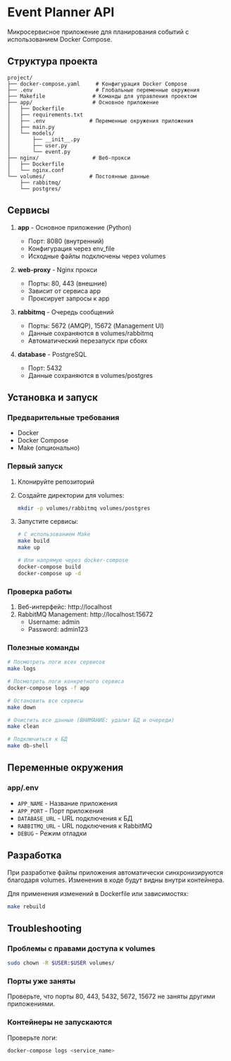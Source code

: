 # Event Planner API

Микросервисное приложение для планирования событий с использованием Docker Compose.

## Структура проекта

```
project/
├── docker-compose.yaml     # Конфигурация Docker Compose
├── .env                    # Глобальные переменные окружения
├── Makefile               # Команды для управления проектом
├── app/                   # Основное приложение
│   ├── Dockerfile
│   ├── requirements.txt
│   ├── .env              # Переменные окружения приложения
│   ├── main.py
│   └── models/
│       ├── __init__.py
│       ├── user.py
│       └── event.py
├── nginx/                 # Веб-прокси
│   ├── Dockerfile
│   └── nginx.conf
└── volumes/              # Постоянные данные
    ├── rabbitmq/
    └── postgres/
```

## Сервисы

1. **app** - Основное приложение (Python)
   - Порт: 8080 (внутренний)
   - Конфигурация через env_file
   - Исходные файлы подключены через volumes

2. **web-proxy** - Nginx прокси
   - Порты: 80, 443 (внешние)
   - Зависит от сервиса app
   - Проксирует запросы к app

3. **rabbitmq** - Очередь сообщений
   - Порты: 5672 (AMQP), 15672 (Management UI)
   - Данные сохраняются в volumes/rabbitmq
   - Автоматический перезапуск при сбоях

4. **database** - PostgreSQL
   - Порт: 5432
   - Данные сохраняются в volumes/postgres

## Установка и запуск

### Предварительные требования
- Docker
- Docker Compose
- Make (опционально)

### Первый запуск

1. Клонируйте репозиторий
2. Создайте директории для volumes:
   ```bash
   mkdir -p volumes/rabbitmq volumes/postgres
   ```

3. Запустите сервисы:
   ```bash
   # С использованием Make
   make build
   make up

   # Или напрямую через docker-compose
   docker-compose build
   docker-compose up -d
   ```

### Проверка работы

1. Веб-интерфейс: http://localhost
2. RabbitMQ Management: http://localhost:15672
   - Username: admin
   - Password: admin123

### Полезные команды

```bash
# Посмотреть логи всех сервисов
make logs

# Посмотреть логи конкретного сервиса
docker-compose logs -f app

# Остановить все сервисы
make down

# Очистить все данные (ВНИМАНИЕ: удалит БД и очереди)
make clean

# Подключиться к БД
make db-shell
```

## Переменные окружения

### app/.env
- `APP_NAME` - Название приложения
- `APP_PORT` - Порт приложения
- `DATABASE_URL` - URL подключения к БД
- `RABBITMQ_URL` - URL подключения к RabbitMQ
- `DEBUG` - Режим отладки

## Разработка

При разработке файлы приложения автоматически синхронизируются благодаря volumes. Изменения в коде будут видны внутри контейнера.

Для применения изменений в Dockerfile или зависимостях:
```bash
make rebuild
```

## Troubleshooting

### Проблемы с правами доступа к volumes
```bash
sudo chown -R $USER:$USER volumes/
```

### Порты уже заняты
Проверьте, что порты 80, 443, 5432, 5672, 15672 не заняты другими приложениями.

### Контейнеры не запускаются
Проверьте логи:
```bash
docker-compose logs <service_name>
```